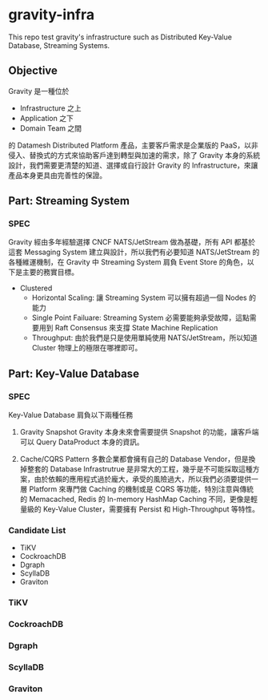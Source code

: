 # gravity-infra
This repo test gravity's infrastructure such as Distributed Key-Value Database, Streaming Systems.

## Objective
Gravity 是一種位於 
* Infrastructure 之上
* Application 之下
* Domain Team 之間

的 Datamesh Distributed Platform 產品，主要客戶需求是企業版的 PaaS，以非侵入、替換式的方式來協助客戶達到轉型與加速的需求，除了 Gravity 本身的系統設計，我們需要更清楚的知道、選擇或自行設計 Gravity 的 Infrastructure，來讓產品本身更具由完善性的保證。

## Part: Streaming System
### SPEC
Gravity 經由多年經驗選擇 CNCF NATS/JetStream 做為基礎，所有 API 都基於這套 Messaging System 建立與設計，所以我們有必要知道 NATS/JetStream 的各種維運機制，在 Gravity 中 Streaming System 肩負 Event Store 的角色，以下是主要的務實目標。
* Clustered
    * Horizontal Scaling: 讓 Streaming System 可以擁有超過一個 Nodes 的能力
    * Single Point Failuare: Streaming System 必需要能夠承受故障，這點需要用到 Raft Consensus 來支撐 State Machine Replication
    * Throughput: 由於我們是只是使用單純使用 NATS/JetStream，所以知道 Cluster 物理上的極限在哪裡即可。 

## Part: Key-Value Database
### SPEC
Key-Value Database 肩負以下兩種任務
1. Gravity Snapshot
Gravity 本身未來會需要提供 Snapshot 的功能，讓客戶端可以 Query DataProduct 本身的資訊。

2. Cache/CQRS Pattern
多數企業都會擁有自己的 Database Vendor，但是換掉整套的 Database Infrastrutrue 是非常大的工程，幾乎是不可能採取這種方案，由於依賴的應用程式過於龐大，承受的風險過大，所以我們必須要提供一層 Platform 來專門做 Caching 的機制或是 CQRS 等功能，特別注意與傳統的 Memacached, Redis 的 In-memory HashMap Caching 不同，更像是輕量級的 Key-Value Cluster，需要擁有 Persist 和 High-Throughput 等特性。


### Candidate List 
* TiKV
* CockroachDB
* Dgraph
* ScyllaDB
* Graviton

### TiKV

### CockroachDB

### Dgraph

### ScyllaDB

### Graviton


